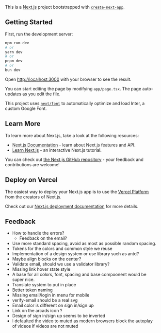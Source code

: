 This is a [Next.js](https://nextjs.org/) project bootstrapped with [`create-next-app`](https://github.com/vercel/next.js/tree/canary/packages/create-next-app).

## Getting Started

First, run the development server:

```bash
npm run dev
# or
yarn dev
# or
pnpm dev
# or
bun dev
```

Open [http://localhost:3000](http://localhost:3000) with your browser to see the result.

You can start editing the page by modifying `app/page.tsx`. The page auto-updates as you edit the file.

This project uses [`next/font`](https://nextjs.org/docs/basic-features/font-optimization) to automatically optimize and load Inter, a custom Google Font.

## Learn More

To learn more about Next.js, take a look at the following resources:

- [Next.js Documentation](https://nextjs.org/docs) - learn about Next.js features and API.
- [Learn Next.js](https://nextjs.org/learn) - an interactive Next.js tutorial.

You can check out [the Next.js GitHub repository](https://github.com/vercel/next.js/) - your feedback and contributions are welcome!

## Deploy on Vercel

The easiest way to deploy your Next.js app is to use the [Vercel Platform](https://vercel.com/new?utm_medium=default-template&filter=next.js&utm_source=create-next-app&utm_campaign=create-next-app-readme) from the creators of Next.js.

Check out our [Next.js deployment documentation](https://nextjs.org/docs/deployment) for more details.

## Feedback

- How to handle the errors?
  - Feedback on the email?
- Use more standard spacing, avoid as most as possible random spacing.
- Tokens for the colors and common style we reuse
- Implementation of a design system or use library such as antd?
- Maybe align blocks on the center?
- Validate email, should we use a validator library?
- Missing link hover state style
- A base for all colors, font, spacing and base compoonent would be super nice.
- Translate system to put in place
- Better token naming
- Missing email/login in menu for mobile
- verify-email should be a real svg
- Email color is different on sign in/sign up
- Link on the arcads icon ?
- Design of sign in/sign up seems to be inverted
- I defaulted the video to muted as modern browsers block the autoplay of videos if videos are not muted
